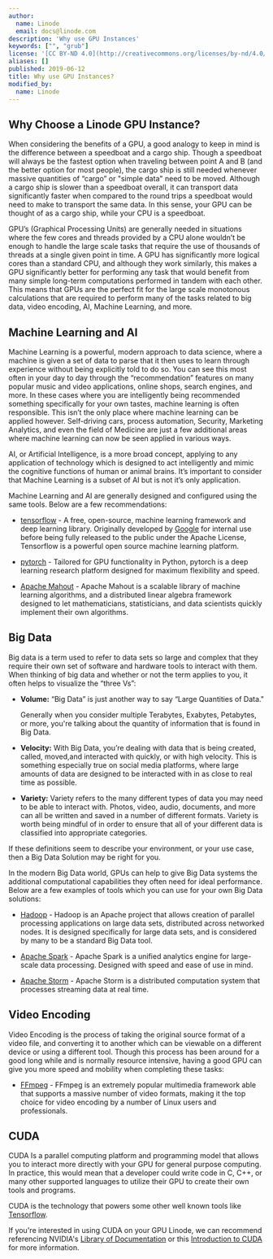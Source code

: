 ```yaml
---
author:
  name: Linode
  email: docs@linode.com
description: 'Why use GPU Instances'
keywords: ["", "grub"]
license: '[CC BY-ND 4.0](http://creativecommons.org/licenses/by-nd/4.0/)'
aliases: []
published: 2019-06-12
title: Why use GPU Instances?
modified_by:
  name: Linode
---
```


## Why Choose a Linode GPU Instance?

When considering the benefits of a GPU, a good analogy to keep in mind is the difference between a speedboat and a cargo ship. Though a speedboat will always be the fastest option when traveling between point A and B (and the better option for most people), the cargo ship is still needed whenever massive quantities of “cargo” or "simple data" need to be moved. Although a cargo ship is slower than a speedboat overall, it can transport data significantly faster when compared to the round trips a speedboat would need to make to transport the same data. In this sense, your GPU can be thought of as a cargo ship, while your CPU is a speedboat.

GPU’s (Graphical Processing Units) are generally needed in situations where the few cores and threads provided by a CPU alone wouldn’t be enough to handle the large scale tasks that require the use of thousands of threads at a single given point in time. A GPU has significantly more logical cores than a standard CPU, and although they work similarly, this makes a GPU significantly better for performing any task that would benefit from many simple long-term computations performed in tandem with each other. This means that GPUs are the perfect fit for the large scale monotonous calculations that are required to perform many of the tasks related to big data, video encoding, AI, Machine Learning, and more.

## Machine Learning and AI

Machine Learning is a powerful, modern approach to data science, where a machine is given a set of data to parse that it then uses to learn through experience without being explicitly told to do so. You can see this most often in your day to day through the “recommendation” features on many popular music and video applications, online shops, search engines, and more. In these cases where you are intelligently being recommended something specifically for your own tastes, machine learning is often responsible. This isn’t the only place where machine learning can be applied however. Self-driving cars, process automation, Security, Marketing Analytics, and even the field of Medicine are just a few additional areas where machine learning can now be seen applied in various ways.

AI, or Artificial Intelligence, is a more broad concept, applying to any application of technology which is designed to act intelligently and mimic the cognitive functions of human or animal brains. It’s important to consider that Machine Learning is a subset of AI but is not it’s only application.

Machine Learning and AI are generally designed and configured using the same tools. Below are a few recommendations:

- [tensorflow](https://www.tensorflow.org) - A free, open-source, machine learning framework and deep learning library. Originally developed by [Google](http://google.com) for internal use before being fully released to the public under the Apache License, Tensorflow is a powerful open source machine learning platform.

- [pytorch](https://pytorch.org/) - Tailored for GPU functionality in Python, pytorch is a deep learning research platform designed for maximum flexibility and speed.

- [Apache Mahout](https://mahout.apache.org/) - Apache Mahout is a scalable library of machine learning algorithms, and a distributed linear algebra framework designed to let mathematicians, statisticians, and data scientists quickly implement their own algorithms.

## Big Data

Big data is a term used to refer to data sets so large and complex that they require their own set of software and hardware tools to interact with them. When thinking of big data and whether or not the term applies to you, it often helps to visualize the “three Vs”:

-   **Volume:** “Big Data” is just another way to say “Large Quantities of Data."

    Generally when you consider multiple Terabytes, Exabytes, Petabytes, or more, you're talking about the quantity of information that is found in Big Data.


-   **Velocity:** With Big Data, you’re dealing with data that is being created, called, moved,and interacted with quickly, or with high velocity. This is something especially true on social media platforms, where large amounts of data are designed to be interacted with in as close to real time as possible.

-   **Variety:** Variety refers to the many different types of data you may need to be able to interact with. Photos, video, audio, documents, and more can all be written and saved in a number of different formats. Variety is worth being mindful of in order to ensure that all of your different data is classified into appropriate categories.

If these definitions seem to describe your environment, or your use case, then a Big Data Solution may be right for you.

In the modern Big Data world, GPUs can help to give Big Data systems the additional computational capabilities they often need for ideal performance. Below are a few examples of tools which you can use for your own Big Data solutions:

-   [Hadoop](https://hadoop.apache.org/) - Hadoop is an Apache project that allows creation of parallel processing applications on large data sets, distributed across networked nodes. It is designed specifically for large data sets, and is considered by many to be a standard Big Data tool.

-   [Apache Spark](https://spark.apache.org/) - Apache Spark is a unified analytics engine for large-scale data processing. Designed with speed and ease of use in mind.

-   [Apache Storm](https://storm.apache.org/) - Apache Storm is a distributed computation system that processes streaming data at real time.

## Video Encoding

Video Encoding is the process of taking the original source format of a video file, and converting it to another which can be viewable on a different device or using a different tool. Though this process has been around for a good long while and is normally resource intensive, having a good GPU can give you more speed and mobility when completing these tasks:

 -  [FFmpeg](https://developer.nvidia.com/ffmpeg) - FFmpeg is an extremely popular multimedia framework able that supports a massive number of video formats, making it the top choice for video encoding by a number of Linux users and professionals.


## CUDA

CUDA Is a parallel computing platform and programming model that allows you to interact more directly with your GPU for general purpose computing. In practice, this would mean that a developer could write code in C, C++, or many other supported languages to utilize their GPU to create their own tools and programs.

CUDA is the technology that powers some other well known tools like [Tensorflow](#machine-learning-and-ai).

If you're interested in using CUDA on your GPU Linode, we can recommend referencing NVIDIA's [Library of Documentation](https://docs.nvidia.com/cuda/) or this [Introduction to CUDA](https://devblogs.nvidia.com/easy-introduction-cuda-c-and-c/) for more information.
